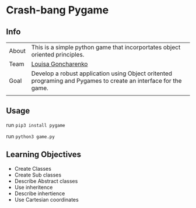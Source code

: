 # Crash-bang Pygame



</div>

## Info

|       |                                                                                                                                                                                                     |
| ----- | --------------------------------------------------------------------------------------------------------------------------------------------------------------------------------------------------- |
| About | This is a simple python game that incorportates object oriented principles.                                                                                   |
| Team  | [Louisa Goncharenko](https://github.com/lougoncharenko)|
| Goal  | Develop a robust application using Object oritented programing and Pygames to create an interface for the game.                                                                                                                      |
|       |                                                                                                                                                                                                     |

 ## Usage

run `pip3 install pygame ` 

run `python3 game.py`  


## Learning Objectives

- Create Classes
- Create Sub classes 
- Describe Abstract classes
- Use inheritence 
- Describe inhertience
- Use Cartesian coordinates
